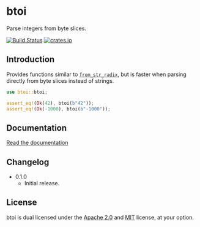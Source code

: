 btoi
====

Parse integers from byte slices.

[![Build Status](https://travis-ci.org/niklasf/rust-btoi.svg?branch=master)](https://travis-ci.org/niklasf/rust-btoi)
[![crates.io](https://img.shields.io/crates/v/btoi.svg)](https://crates.io/crates/btoi)

Introduction
------------

Provides functions similar to [`from_str_radix`](https://doc.rust-lang.org/std/primitive.u32.html#method.from_str_radix),
but is faster when parsing directly from byte slices instead of strings.

```rust
use btoi::btoi;

assert_eq!(Ok(42), btoi(b"42"));
assert_eq!(Ok(-1000), btoi(b"-1000"));
```

Documentation
-------------

[Read the documentation](https://docs.rs/btoi)

Changelog
---------

* 0.1.0
  - Initial release.

License
-------

btoi is dual licensed under the [Apache 2.0](http://www.apache.org/licenses/LICENSE-2.0)
and [MIT](http://opensource.org/licenses/MIT) license, at your option.
